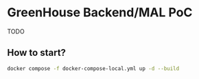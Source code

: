 # GreenHouse Backend/MAL PoC
TODO

## How to start?
```sh
docker compose -f docker-compose-local.yml up -d --build
``` 
